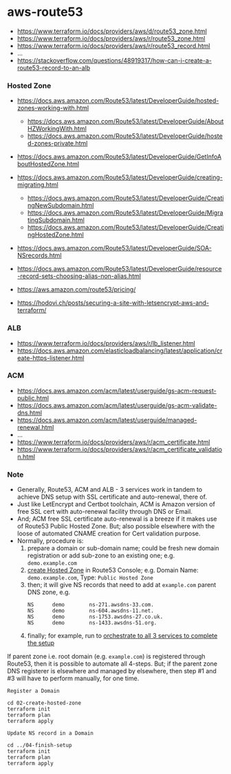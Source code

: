 # aws-route53

- https://www.terraform.io/docs/providers/aws/d/route53_zone.html
- https://www.terraform.io/docs/providers/aws/r/route53_zone.html
- https://www.terraform.io/docs/providers/aws/r/route53_record.html
- ...
- https://stackoverflow.com/questions/48919317/how-can-i-create-a-route53-record-to-an-alb


### Hosted Zone

- https://docs.aws.amazon.com/Route53/latest/DeveloperGuide/hosted-zones-working-with.html
    - https://docs.aws.amazon.com/Route53/latest/DeveloperGuide/AboutHZWorkingWith.html
    - https://docs.aws.amazon.com/Route53/latest/DeveloperGuide/hosted-zones-private.html

- https://docs.aws.amazon.com/Route53/latest/DeveloperGuide/GetInfoAboutHostedZone.html
- https://docs.aws.amazon.com/Route53/latest/DeveloperGuide/creating-migrating.html
    - https://docs.aws.amazon.com/Route53/latest/DeveloperGuide/CreatingNewSubdomain.html
    - https://docs.aws.amazon.com/Route53/latest/DeveloperGuide/MigratingSubdomain.html
    - https://docs.aws.amazon.com/Route53/latest/DeveloperGuide/CreatingHostedZone.html

- https://docs.aws.amazon.com/Route53/latest/DeveloperGuide/SOA-NSrecords.html

- https://docs.aws.amazon.com/Route53/latest/DeveloperGuide/resource-record-sets-choosing-alias-non-alias.html

- https://aws.amazon.com/route53/pricing/

- https://hodovi.ch/posts/securing-a-site-with-letsencrypt-aws-and-terraform/

### ALB

- https://www.terraform.io/docs/providers/aws/r/lb_listener.html
- https://docs.aws.amazon.com/elasticloadbalancing/latest/application/create-https-listener.html

### ACM

- https://docs.aws.amazon.com/acm/latest/userguide/gs-acm-request-public.html
- https://docs.aws.amazon.com/acm/latest/userguide/gs-acm-validate-dns.html
- https://docs.aws.amazon.com/acm/latest/userguide/managed-renewal.html
- ...
- https://www.terraform.io/docs/providers/aws/r/acm_certificate.html
- https://www.terraform.io/docs/providers/aws/r/acm_certificate_validation.html

### Note

- Generally, Route53, ACM and ALB - 3 services work in tandem to achieve DNS setup with SSL certificate and auto-renewal, there of.
- Just like LetEncrypt and Certbot toolchain, ACM is Amazon version of free SSL cert with auto-renewal facility through DNS or Email.
- And; ACM free SSL certificate auto-renewal is a breeze if it makes use of Route53 Public Hosted Zone. But; also possible elsewhere with the loose of automated CNAME creation for Cert validation purpose.
- Normally, procedure is:
    1. prepare a domain or sub-domain name; could be fresh new domain registration or add sub-zone to an existing one; e.g. `demo.example.com`
    2. [create Hosted Zone](02-create-hosted-zone) in Route53 Console; e.g. Domain Name: `demo.example.com`, Type: `Public Hosted Zone`
    3. then; it will give NS records that need to add at `example.com` parent DNS zone, e.g.
        ```
        NS      demo        ns-271.awsdns-33.com.
        NS      demo        ns-604.awsdns-11.net.
        NS      demo        ns-1753.awsdns-27.co.uk.
        NS      demo        ns-1433.awsdns-51.org.
        ```
    4. finally; for example, run to [orchestrate to all 3 services to complete the setup](04-finish-setup) 
    
If parent zone i.e. root domain (e.g. `example.com`) is registered through Route53, then it is possible to automate all 4-steps. But; if the parent zone DNS registerer is elsewhere and managed by elsewhere, then step #1 and #3 will have to perform manually, for one time.

```
Register a Domain

cd 02-create-hosted-zone
terraform init
terraform plan
terraform apply

Update NS record in a Domain

cd ../04-finish-setup
terraform init
terraform plan
terraform apply
```
